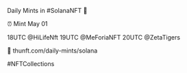 Daily Mints in #SolanaNFT 🚀

⏰ Mint May 01

18UTC @HiLifeNft
19UTC @MeForiaNFT
20UTC @ZetaTigers

🔗 thunft.com/daily-mints/solana

#NFTCollections